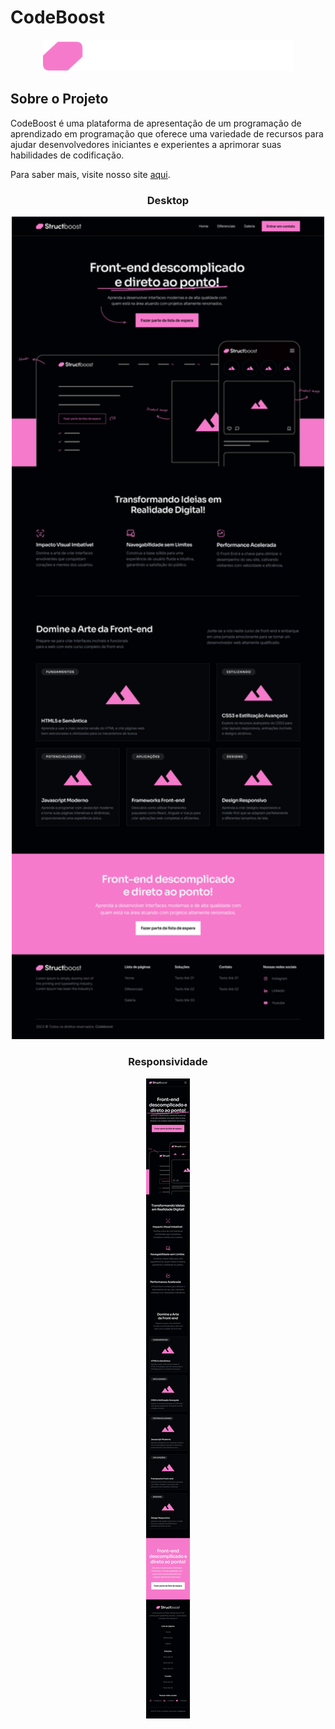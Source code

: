 # CodeBoost

<div style="text-align: center;">
    <img src="./images/logo-white.svg" alt="Imagem do Projeto (Responsiva)" width="400"/>
</div>

## Sobre o Projeto

CodeBoost é uma plataforma de apresentação de um programação de aprendizado em programação que oferece uma variedade de recursos para ajudar desenvolvedores iniciantes e experientes a aprimorar suas habilidades de codificação.

Para saber mais, visite nosso site [aqui](https://codeboost.com.br/).

<div style="text-align: center;">
    <h3>Desktop</h3>
    <img src="./images/pageDesktop.png" alt="Imagem do Projeto (Desktop)" width="500"/>
    <h3>Responsividade</h3>
    <img src="./images/pageMobile.png" alt="Imagem do Projeto (Responsiva)" />
</div>
